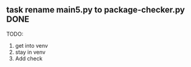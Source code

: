 task
rename main5.py to package-checker.py 
DONE
------------------------
TODO: 
1. get into venv
2. stay in venv
3. Add check 